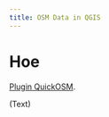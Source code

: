 ```yaml
---
title: OSM Data in QGIS
---
```


# Hoe

[Plugin QuickOSM](https://plugins.qgis.org/plugins/QuickOSM/).

(Text)
